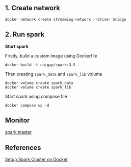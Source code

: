 ## 1. Create network

```shell
docker network create streaming-network --driver bridge
```

## 2. Run spark

**Start spark**

Firstly, build a custom image using Dockerfile

```shell
docker build -t unigap/spark:3.5 .
```

Then creating `spark_data` and `spark_lib` volume

```shell
docker volume create spark_data
docker volume create spark_lib
```

Start spark using compose file

```shell
docker compose up -d
```

## Monitor

[spark master](http://localhost:8080)

## References

[Setup Spark Cluster on Docker](https://github.com/bitnami/containers/tree/main/bitnami/spark#how-to-use-this-image)